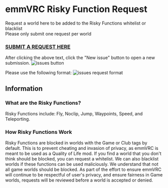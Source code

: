 # emmVRC Risky Function Request 
Request a world here to be added to the Risky Functions whitelist or blacklist  
Please only submit one request per world

### [SUBMIT A REQUEST HERE](https://github.com/emmVRC/emmVRC-Risky-Function-Request/issues "Risky Functions Requests")

After clicking the above text, click the "New issue" button to open a new submission.
![issues button](https://i.imgur.com/YIGGwH3.png)

Please use the following format:
![issues request format](https://i.imgur.com/RTZ4aVr.png)

## Information
### What are the Risky Functions?
Risky Functions include: Fly, Noclip, Jump, Waypoints, Speed, and Teleporting.  
### How Risky Functions Work
Risky Functions are blocked in worlds with the Game or Club tags by default. This is to prevent cheating and invasion of privacy, as emmVRC is meant to be used as a Quality of Life mod. If you find a world that you don't think should be blocked, you can request a whitelist. We can also blacklist worlds if these functions can be used maliciously. We understand that not all game worlds should be blocked. As part of the effort to ensure emmVRC will continue to be respectful of user's privacy, and ensure fairness in Game worlds, requests will be reviewed before a world is accepted or denied.
